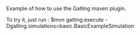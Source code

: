 Example of how to use the Gatling maven plugin.

To try it, just run : 
$mvn gatling:execute -Dgatling.simulations=basic.BasicExampleSimulation 